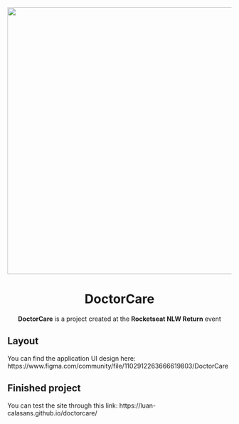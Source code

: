 <div align="center">
  <img src="https://user-images.githubusercontent.com/69552520/167264379-51bf3bc0-0c3c-46f9-8fb8-db8e6b00888b.png" width="600px">
  <h1>DoctorCare</h1>
  <p><strong>DoctorCare</strong> is a project created at the <strong>Rocketseat NLW Return</strong> event</p>
</div>

<h2>Layout</h2>
<p>You can find the application UI design here: https://www.figma.com/community/file/1102912263666619803/DoctorCare</p>

<h2>Finished project</h2>
<p>You can test the site through this link: https://luan-calasans.github.io/doctorcare/</p>


